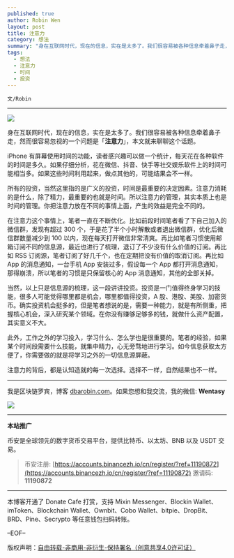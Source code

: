 ```yaml
---
published: true
author: Robin Wen
layout: post
title: 注意力
category: 想法
summary: "身在互联网时代，现在的信息，实在是太多了。我们很容易被各种信息牵着鼻子走，然而很容易忽视的一个问题是「注意力」，本文就来聊聊这个话题。当然，以上只是信息源的梳理，这一段讲讲投资。投资是一门值得终身学习的技能，很多人可能觉得哪里都是机会，哪里都值得投资，A 股、港股、美股、加密货币。确实投资机会挺多的，但是笔者想说的是，需要一种能力，就是有所侧重，把握核心机会，深入研究某个领域。在你没有赚够足够多的钱，就做什么资产配置，其实意义不大。注意力的背后，都是认知造就的每一次选择。选择不一样，自然结果也不一样。"
tags:
  - 想法
  - 注意力
  - 时间
  - 投资
---
```


`文/Robin`

***

![](https://cdn.dbarobin.com/npb93a0.png)

身在互联网时代，现在的信息，实在是太多了。我们很容易被各种信息牵着鼻子走，然而很容易忽视的一个问题是「**注意力**」，本文就来聊聊这个话题。

iPhone 有屏幕使用时间的功能，读者感兴趣可以做一个统计，每天花在各种软件的时间是多久。如果仔细分析，花在微信、抖音、快手等社交娱乐软件上的时间可能相当多。如果这些时间利用起来，做点其他的，可能结果会不一样。

所有的投资，当然这里指的是广义的投资，时间是最重要的决定因素。注意力消耗的是什么，除了精力，最重要的也就是时间。所以注意力的管理，其实本质上也是时间的管理。你把注意力放在不同的事情上面，产生的效益是完全不同的。

在注意力这个事情上，笔者一直在不断优化。比如前段时间笔者看了下自己加入的微信群，发现有超过 300 个，于是花了半个小时解散或者退出微信群，优化后微信群数量减少到 100 以内，现在每天打开微信非常清爽。再比如笔者习惯使用邮箱订阅不同的信息源，最近也进行了梳理，退订了不少没有什么价值的订阅。再比如 RSS 订阅源，笔者订阅了好几千个，也在定期把没有价值的取消订阅。再比如 App 的消息通知，一台手机 App 安装过多，假设每一个 App 都打开消息通知，那得崩溃，所以笔者的习惯是只保留核心的 App 消息通知，其他的全部关掉。

当然，以上只是信息源的梳理，这一段讲讲投资。投资是一门值得终身学习的技能，很多人可能觉得哪里都是机会，哪里都值得投资，A 股、港股、美股、加密货币。确实投资机会挺多的，但是笔者想说的是，需要一种能力，就是有所侧重，把握核心机会，深入研究某个领域。在你没有赚够足够多的钱，就做什么资产配置，其实意义不大。

此外，工作之外的学习投入，学习什么、怎么学也是很重要的。笔者的经验，如果某个时间段需要什么技能，就集中精力，心无旁骛地进行学习。如今信息获取太方便了，你需要做的就是将学习之外的一切信息源屏蔽。

注意力的背后，都是认知造就的每一次选择。选择不一样，自然结果也不一样。

***

我是区块链罗宾，博客 [dbarobin.com](https://dbarobin.com/)。如果您想和我交流，我的微信: **Wentasy**

![](https://cdn.dbarobin.com/v4yywe2.png)

***

**本站推广**

币安是全球领先的数字货币交易平台，提供比特币、以太坊、BNB 以及 USDT 交易。

> 币安注册: [https://accounts.binancezh.io/cn/register/?ref=11190872](https://accounts.binancezh.io/cn/register/?ref=11190872)
> 邀请码: **11190872**

***

本博客开通了 Donate Cafe 打赏，支持 Mixin Messenger、Blockin Wallet、imToken、Blockchain Wallet、Ownbit、Cobo Wallet、bitpie、DropBit、BRD、Pine、Secrypto 等任意钱包扫码转账。

<center>
    <div class="--donate-button"
         data-button-id="f8b9df0d-af9a-460d-8258-d3f435445075"
    ></div>
</center>

–EOF–

版权声明：[自由转载-非商用-非衍生-保持署名（创意共享4.0许可证）](http://creativecommons.org/licenses/by-nc-nd/4.0/deed.zh)